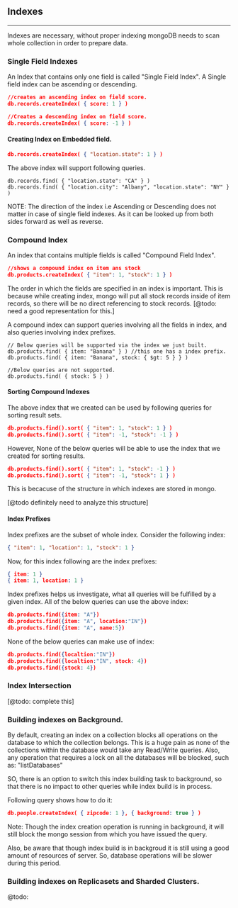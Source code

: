 ## Indexes
---

Indexes are necessary, without proper indexing mongoDB needs to scan whole collection in order to prepare data.

### Single Field Indexes

An Index that contains only one field is called "Single Field Index". A Single field index can be ascending or descending.
```json
//creates an ascending index on field score.
db.records.createIndex( { score: 1 } )

//Creates a descending index on field score.
db.records.createIndex( { score: -1 } )
```
#### Creating Index on Embedded field.
```json
db.records.createIndex( { "location.state": 1 } )
```
The above index will support following queries.
```
db.records.find( { "location.state": "CA" } )
db.records.find( { "location.city": "Albany", "location.state": "NY" } )
```
NOTE: The direction of the index i.e Ascending or Descending does not matter in case of single field indexes. As it can be looked up from both sides forward as well as reverse.

### Compound Index
An index that contains multiple fields is called "Compound Field Index".
```json
//shows a compound index on item ans stock
db.products.createIndex( { "item": 1, "stock": 1 } )
```
The order in which the fields are specified in an index is important. This is because while creating index, mongo will put
all stock records inside of item records, so there will be no direct referencing to stock records.
[@todo: need a good representation for this.]

A compound index can support queries involving all the fields in index, and also queries involving index prefixes. 
```
// Below queries will be supported via the index we just built.
db.products.find( { item: "Banana" } ) //this one has a index prefix.
db.products.find( { item: "Banana", stock: { $gt: 5 } } )

//Below queries are not supported.
db.products.find( { stock: 5 } )
```
#### Sorting Compound Indexes

The above index that we created can be used by following queries for sorting result sets.
```json
db.products.find().sort( { "item": 1, "stock": 1 } )
db.products.find().sort( { "item": -1, "stock": -1 } )
```
However, None of the below queries will be able to use the index that we created for sorting results.
```json
db.products.find().sort( { "item": 1, "stock": -1 } )
db.products.find().sort( { "item": -1, "stock": 1 } )
```
This is becacuse of the structure in which indexes are stored in mongo.

[@todo definitely need to analyze this structure]

#### Index Prefixes

Index prefixes are the subset of whole index. Consider the following index:
```json
{ "item": 1, "location": 1, "stock": 1 }
```
Now, for this index following are the index prefixes:
```json
{ item: 1 }
{ item: 1, location: 1 }
```

Index prefixes helps us investigate, what all queries will be fulfilled by a given index.
All of the below queries can use the above index:
```json
db.products.find({item: "A"})
db.products.find({item: "A", location:"IN"})
db.products.find({item: "A", name:5})

```
None of the below queries can make use of index:
```json
db.products.find({localtion:"IN"})
db.products.find({localtion:"IN", stock: 4})
db.products.find({stock: 4})
```

### Index Intersection
[@todo: complete this]



### Building indexes on Background.
By default, creating an index on a collection blocks all operations on the database to which the collection belongs.
This is a huge pain as none of the collections within the database would take any Read/Write queries.
Also, any operation that requires a lock on all the databases will be blocked, such as: "listDatabases"

SO, there is an option to switch this index building task to background, so that there is no impact to other queries while index build is in process. 

Following query shows how to do it:
```json
db.people.createIndex( { zipcode: 1 }, { background: true } )
```

Note: Though the index creation operation is running in background, it will still block the mongo session from which you have issued the query.

Also, be aware that though index build is in backgroud it is still using a good amount of resources of server. So, database operations will be slower during this period.

### Building indexes on Replicasets and Sharded Clusters.
@todo:
